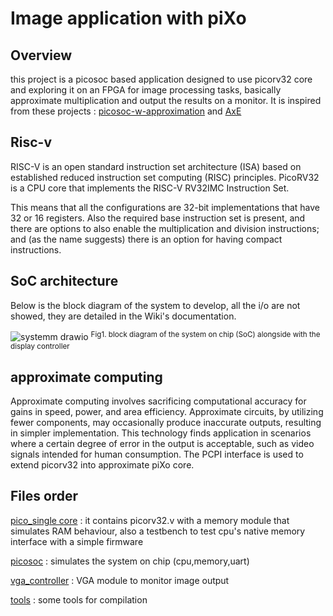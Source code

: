 # Image application with piXo

## Overview
    
this project is a picosoc based application designed to use picorv32 core and exploring it on an FPGA for image processing tasks, basically approximate multiplication and output the results on a monitor. It is inspired from these projects : [picosoc-w-approximation](https://github.com/LukeVassallo/picosoc-w-approximation) and [AxE](https://github.com/pouriahassani/AxE)

## Risc-v

RISC-V is an open standard instruction set architecture (ISA) based on established reduced instruction set computing (RISC) principles.
PicoRV32 is a CPU core that implements the RISC-V RV32IMC Instruction Set. 

This means that all the configurations are 32-bit implementations that have 32 or 16 registers. Also the required base instruction set is present, and there are options to also enable the multiplication and division instructions; and (as the name suggests) there is an option for having compact instructions.


## SoC architecture
Below is the block diagram of the system to develop, all the i/o are not showed, they are detailed in the Wiki's documentation.

![systemm drawio](https://github.com/omarchadib/picosoc_image_application/assets/171576890/cef4b044-2833-4f15-8825-e9e5b0c70e46)
<sup> Fig1. block diagram of the system on chip (SoC) alongside with the display controller

## approximate computing

Approximate computing involves sacrificing computational accuracy for gains in speed, power, and area efficiency. Approximate circuits, by utilizing fewer components, may occasionally produce inaccurate outputs, resulting in simpler implementation. This technology finds application in scenarios where a certain degree of error in the output is acceptable, such as video signals intended for human consumption. The PCPI interface is used to extend picorv32 into approximate piXo core.

## Files order
[pico_single core](https://github.com/omarchadib/picosoc_image_application/tree/main/pico_singlecore/src) : it contains picorv32.v with a memory module that simulates RAM behaviour, also a testbench to test cpu's native memory interface with a simple firmware

[picosoc](https://github.com/omarchadib/picosoc_image_application/tree/main/picosoc) : simulates the system on chip (cpu,memory,uart) 

[vga_controller](https://github.com/omarchadib/picosoc_image_application/tree/main/vga_controller) : VGA module to monitor image output

[tools](https://github.com/omarchadib/picosoc_image_application/tree/main/tools) : some tools for compilation
